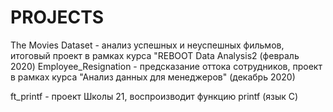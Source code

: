 # PROJECTS

The Movies Dataset - анализ успешных и неуспешных фильмов, итоговый проект в рамках курса "REBOOT Data Analysis2 (февраль 2020)
Employee_Resignation - предсказание оттока сотрудников, проект в рамках курса "Анализ данных для менеджеров" (декабрь 2020)

ft_printf - проект Школы 21, воспроизводит функцию printf (язык С)
